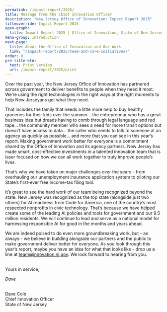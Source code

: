 ```yaml
---
permalink: /impact-report/2025/
title: Message from the Chief Innovation Officer
description: "New Jersey Office of Innovation: Impact Report 2025"
titleoverride: Impact Report 2025
open-graph:
  title: Impact Report 2025 | Office of Innovation, State of New Jersey
menu-group: Introduction
next-page:
  title: About the Office of Innovation and Our Work
  link: "/impact-report/2025/team-and-core-initiatives/"
order: 0
pre-title-btn:
  text: Print Version
  url: /impact-report/2025/print
---
```


Over the past year, the New Jersey Office of Innovation has partnered across government to deliver benefits to people when they need it most. We’re using the right technologies in the right ways at the right moments to help New Jerseyans get what they need.

That includes the family that needs a little more help to buy healthy groceries for their kids over the summer… the entrepreneur who has a great business idea but dreads having to comb through legal language and red tape… the community member who sees a need for more transit options but doesn’t have access to data… the caller who needs to talk to someone at an agency as quickly as possible… and more that you can see in this year’s report.
Making government work better for everyone is a commitment shared by the Office of Innovation and its agency partners. New Jersey has made smart, cost-effective investments in a talented innovation team that is laser focused on how we can all work together to truly improve people’s lives.

That’s why we have taken on major challenges over the years - from overhauling our unemployment insurance application system to piloting our State’s first-ever free income-tax filing tool.

It’s great to see the hard work of our team being recognized beyond the state. New Jersey was recognized as the top state (alongside just two others) for AI readiness from Code for America, one of the country’s most respected nonprofits in civic technology. That’s because we have helped create some of the leading AI policies and tools for government and our 9.5 million residents. We will continue to lead and serve as a national model for harnessing responsible AI for good in the months and years ahead.

We are indeed poised to do even more groundbreaking work, but - as always - we believe in building alongside our partners and the public to make government deliver better for everyone. As you look through this year’s report, maybe you have an idea for what that looks like - drop us a line at [team@innovation.nj.gov](mailto:team@innovation.nj.gov). We look forward to hearing from you.

<br>
Yours in service,

_Dave_

<br>
Dave Cole<br>
Chief Innovation Officer<br>
State of New Jersey
